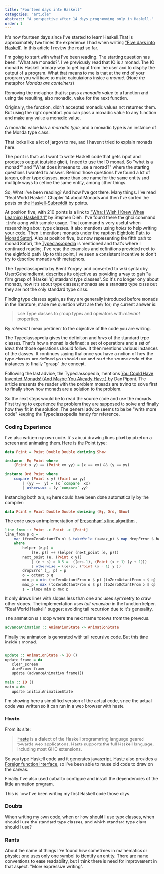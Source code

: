 ```yaml
---
title: "Fourteen days into Haskell"
categories: "article"
abstract: "A perspective after 14 days programming only in Haskell."
order: 1
---
```


It's now fourteen days since I've started to learn Haskell.That is approximately
two times the experience I had when writing ["Five days into
Haskell"](/articles/2014-09-26/five-days-into-haskell.html). In this article I
review the road so far.

I'm going to start with what I've been reading. The starting question has been:
"What are monads?". I've previously read that IO is a monad. The IO monad is
Haskell primary way to get input from the user and to display the output of a
program. What that means to me is that at the end of your program you will have to
make calculations inside a *monad*. (Note the metaphor *Mondas are containers*)

Removing the metaphor that is: pass a *monadic value* to a function and using the
resulting, also monadic, value for the next function. 

Originally, the function, didn't accepted monadic values not returned them. But
using the right operators you can pass a monadic value to any function and make
any value a monadic value.

A monadic value has a *monadic type*, and a monadic type is an instance of the
Monda type class.

That looks like a lot of jargon to me, and I haven't tried to explain monads
here.

The point is that: as I want to write Haskell code that gets input and produces
output (outside ghci), I need to use the IO monad. So "what is a monad?" and
"What does it means to use a monad?" where the starting questions I wanted to
answer. Behind those questions I've found a lot of jargon, other type
classes, more than one name for the same entity and multiple ways to define the
same entity, among other things.

So, What I've been reading? And how I've got there. Many things. I've read "Real
World Haskell" Chapter 14 about Monads and then I've sorted the posts on the
[Haskell-Subreddit](http://www.reddit.com/r/haskell/top/?sort=top&t=all) by
points.

At position five, with 210 points is a link to ["What I Wish I Knew When
Learning Haskell 2.1"](http://dev.stephendiehl.com/hask/) by Stephen Diehl.
I've found there the ghci command `:info` along with sample usage. That command
is very useful when researching about type classes. It also mentions using *holes* to
help writing your code. Then it mentions monads under the caption
[Eightfold Path to Monad Satori](http://dev.stephendiehl.com/hask/#eightfold-path-to-monad-satori).
Also at position five, but now representing the fifth path to monad Satori, the
[Typeclassopedia](http://www.haskell.org/haskellwiki/Typeclassopedia)
is mentioned and that's where I continued reading. I've read the examples and
definitions provided next to the eightfold path. Up to this point, I've seen a
consistent incentive to don't try to describe monads with metaphors.

The Typeclassopedia by  Brent Yorgey, and converted to wiki syntax by
User:Geheimdienst, describes its objective as providing a way to gain
"a firm grasp of [Haskell's] standard type classes". So it's no longer only
about monads, now it's about type classes; monads are a standard type class
but they are not the only standard type class. 

Finding type classes again, as they are generally introduced before monads in
the literature, made me question what are they for; my current answer is:

> Use Type classes to group types and operators with *relevant* properties.

By *relevant* I mean pertinent to the objective of the code you are writing.

The Typeclassopedia gives the definition and *laws* of the standard type
classes. That's how a monad is defined: a set of operations and a set of *laws*
that those operations should follow. It then mentions various instances of the
classes. It continues saying that once you have a notion of how the type classes
are defined you should use and read the source code of the instances to finally
"grasp" the concept.

Following the last advice, the Typeclassopedia, mentions [You Could Have
Invented Monads! (And Maybe You Already Have.)
](http://blog.sigfpe.com/2006/08/you-could-have-invented-monads-and.html) 
by Dan Piponi. The article presents the reader with the problem monads are
trying to solve first to finally show how monads are a solution to the problem.

So the next steps would be to read the source code and use the monads. First
trying to experience the problem they are supposed to solve and finally how they
fit in the solution. The general advice seems to be be "write more code" keeping
the Typeclassopedia handy for reference.

### Coding Experience

I've also written my own code. It's about drawing lines pixel by pixel on a
screen and animating them. Here is the Point type:

~~~ haskell
data Point = Point Double Double deriving Show

instance  Eq Point where
	(Point x y) == (Point xx yy) = (x == xx) && (y == yy)

instance Ord Point where
	compare (Point x y) (Point xx yy)
		| (yy ==  y) = (x `compare` xx)
		| otherwise = (y `compare` yy)
~~~

Instancing both `Ord`, `Eq` here could have been done automatically by the
compiler:

~~~ haskell
data Point = Point Double Double deriving (Eq, Ord, Show)
~~~

The code uses an implementation of [Bresenham's line algorithm](http://en.wikipedia.org/wiki/Bresenham%27s_line_algorithm)
.

~~~ haskell
line_from :: Point -> Point -> [Point]
line_from p q =
	map (fromZeroOctantTo o) $ takeWhile (<=max_p) $ map dropError $ helper (0, min_p)
	where 
		helper (e,p) =
			[(e, p)] ++ (helper (next_point (e, p)))
		next_point (e, (Point x y))
			| (e + s) > 0.5 =  ((e+s-1), (Point (x + 1) (y + 1)))
			| otherwise = ((e+s), (Point (x + 1) y ))
		dropError (_, p) = p
		o = octant p q
		min_p = min (toZeroOctantFrom o $ p) (toZeroOctantFrom o $ q)
		max_p = max (toZeroOctantFrom o $ p) (toZeroOctantFrom o $ q)
		s = slope min_p max_p
~~~

It only draws lines with slopes less than one and uses symmetry to draw other
slopes. The implementation uses *tail recursion* in the function helper. "Real
World Haskell" suggest avoiding tail recursion due to it's generality.

The animation is a loop where the next frame follows from the previous.

~~~ haskell
advanceAnimation :: AnimationState -> AnimationState
~~~

Finally the animation is generated with tail recursive code. But this time
inside a monad.

~~~ haskell

update :: AnimationState -> IO ()
update frame = do
   clear_screen
   drawFrame frame
   update (advanceAnimation frame)))

main :: IO ()
main = do
   update initialAnimationState

~~~

I'm showing here a simplified version of the actual code, since the actual code
was written so it can run in a web browser with haste.

### Haste

From its site:

> [Haste](http://haste-lang.org/) is a dialect of the Haskell programming language
> geared towards web applications. Haste supports the full Haskell language,
> including most GHC extensions.

So you type Haskell code and it generates javascript. Haste also provides a
[Foreign function interface](http://en.wikipedia.org/wiki/Foreign_function_interface),
so I've been able to reuse old code to draw on the canvas.

Finally. I've also used cabal to configure and install the dependencies of the
little animation program.

This is how I've been writing my first Haskell code those days. 

### Doubts

When writing my own code, when or how should I use type classes, when should I
use the standard type classes, and which standard type class should I use?

### Rants

About the name of things I've found how sometimes in mathematics or physics one
uses only one symbol to identify an entity. There are name conventions to ease
readability, but I think there is need for improvement in that aspect. "More
expressive writing".

<!--
[Typeclassopedia](http://www.haskell.org/haskellwiki/Typeclassopedia)
[Haskellforall](http://www.haskellforall.com/) by Gabriel Gonzale  
[Introductions to advanced Haskell topics](http://www.haskellforall.com/2014/03/introductions-to-advanced-haskell-topics.html)
[ You Could Have Invented Monads! (And Maybe You Already Have.)](http://blog.sigfpe.com/2006/08/you-could-have-invented-monads-and.html)
by Dan Piponi 
[What I Wish I Knew When Learning Haskell 2.1](http://dev.stephendiehl.com/hask/)
[Haskell-Subreddit](http://www.reddit.com/r/haskell/top/?sort=top&t=all)
[Bresenham's line algorithm](http://en.wikipedia.org/wiki/Bresenham%27s_line_algorithm)
* I would like to retake "Write your self a scheme..." given that I'm now more
  familiar with monads and the language in general.

? Should I write my own type classes.
* Real world Haskell hits that writing readable code is writing ideomatic code
  If possible don't write your own tail recursion.

* Type classes Functors, Applicative, Monads, Foldable, Arrow, Semigroup,
  Category, etc... Typeclassopedia.
- Followed the tutorial "you could have invented monads".

- Haste, little browser program.

- Syntax sugar: There is an article in the Haskellwiki considering the do
  notation harmful. I think I recommends not using it until you master the
  cumbersome one.

- Writing code: I've read about people that writes code without testing it or
  running it.

- The book of real world Haskell recommends using type definitions. Just in case
  you don't get the type that you expect from the compiler.

  It stills takes me a few iterations to get the correct type of expressions.
  But I can note improvements.

  Coding experience: emscripten, haste-lang, ghcjs. Compiling to js. FFI

- Sorting the posts of reddig haskell I've found the book about what i wish i
  knew when learning haskell.

- Reading what I wish I new when learning haskell I arrived to the
  typeclassopedia.

- Tips inspecting the types
-	the :info function of ghci. (from "What i whish i knew")

- Cabal: cabal sandbox
-->
